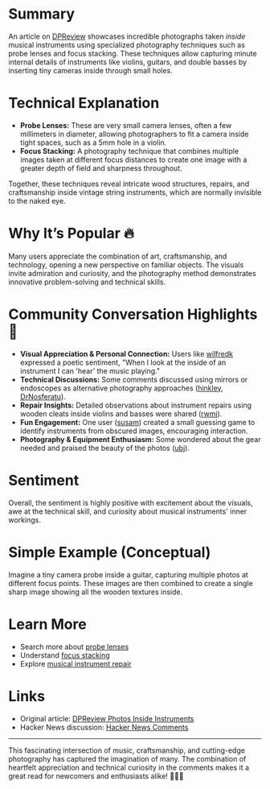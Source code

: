 # Summary

An article on [DPReview](https://www.dpreview.com/photography/5400934096/probe-lenses-and-focus-stacking-the-secrets-to-incredible-photos-taken-inside-instruments) showcases incredible photographs taken *inside* musical instruments using specialized photography techniques such as probe lenses and focus stacking. These techniques allow capturing minute internal details of instruments like violins, guitars, and double basses by inserting tiny cameras inside through small holes.

# Technical Explanation

- **Probe Lenses:** These are very small camera lenses, often a few millimeters in diameter, allowing photographers to fit a camera inside tight spaces, such as a 5mm hole in a violin.
- **Focus Stacking:** A photography technique that combines multiple images taken at different focus distances to create one image with a greater depth of field and sharpness throughout.

Together, these techniques reveal intricate wood structures, repairs, and craftsmanship inside vintage string instruments, which are normally invisible to the naked eye.

# Why It’s Popular 🔥

Many users appreciate the combination of art, craftsmanship, and technology, opening a new perspective on familiar objects. The visuals invite admiration and curiosity, and the photography method demonstrates innovative problem-solving and technical skills.

# Community Conversation Highlights 💬

- **Visual Appreciation & Personal Connection:** Users like [wilfredk](https://news.ycombinator.com/item?id=44140747) expressed a poetic sentiment, "When I look at the inside of an instrument I can 'hear' the music playing."
- **Technical Discussions:** Some comments discussed using mirrors or endoscopes as alternative photography approaches ([hinkley](https://news.ycombinator.com/item?id=44140161), [DrNosferatu](https://news.ycombinator.com/item?id=44140196)).
- **Repair Insights:** Detailed observations about instrument repairs using wooden cleats inside violins and basses were shared ([rwmj](https://news.ycombinator.com/item?id=44140708)).
- **Fun Engagement:** One user ([susam](https://news.ycombinator.com/item?id=44140075)) created a small guessing game to identify instruments from obscured images, encouraging interaction.
- **Photography & Equipment Enthusiasm:** Some wondered about the gear needed and praised the beauty of the photos ([ubj](https://news.ycombinator.com/item?id=44140273)).

# Sentiment

Overall, the sentiment is highly positive with excitement about the visuals, awe at the technical skill, and curiosity about musical instruments' inner workings.

# Simple Example (Conceptual)

Imagine a tiny camera probe inside a guitar, capturing multiple photos at different focus points. These images are then combined to create a single sharp image showing all the wooden textures inside.

# Learn More

- Search more about [probe lenses](https://www.google.com/search?q=probe+lenses+photography)
- Understand [focus stacking](https://www.google.com/search?q=focus+stacking+photography)
- Explore [musical instrument repair](https://www.google.com/search?q=violin+repair+wood+cleats)

# Links

- Original article: [DPReview Photos Inside Instruments](https://www.dpreview.com/photography/5400934096/probe-lenses-and-focus-stacking-the-secrets-to-incredible-photos-taken-inside-instruments)
- Hacker News discussion: [Hacker News Comments](https://news.ycombinator.com/item?id=44139626)

---

This fascinating intersection of music, craftsmanship, and cutting-edge photography has captured the imagination of many. The combination of heartfelt appreciation and technical curiosity in the comments makes it a great read for newcomers and enthusiasts alike! 🎻📸✨